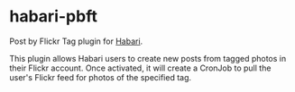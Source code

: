 habari-pbft
===========

Post by Flickr Tag plugin for [Habari](http://habariproject.org/).

This plugin allows Habari users to create new posts from tagged photos in their Flickr account.  Once activated, it will create a CronJob to pull the user's Flickr feed for photos of the specified tag.
